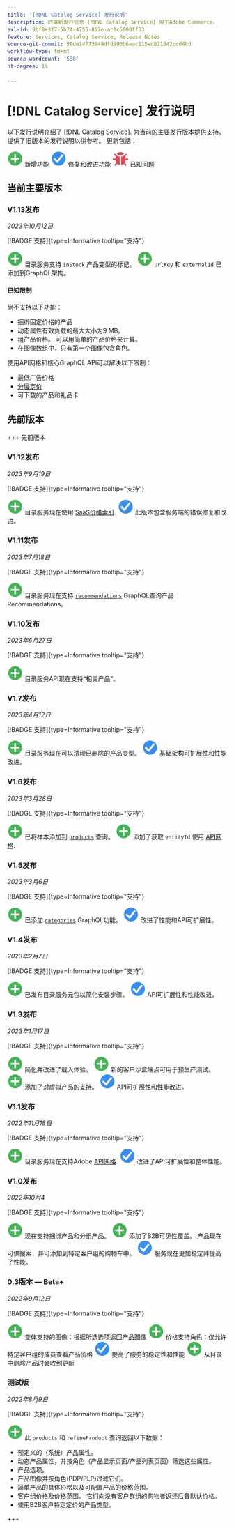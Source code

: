 ```yaml
---
title: '[!DNL Catalog Service] 发行说明'
description: 的最新发行信息 [!DNL Catalog Service] 用于Adobe Commerce。
exl-id: 9bf8e3f7-5b74-4755-867e-ac1c5000ff33
feature: Services, Catalog Service, Release Notes
source-git-commit: 59de14773849dfd996b6eac115ed821342ccd48d
workflow-type: tm+mt
source-wordcount: '538'
ht-degree: 1%

---
```


# [!DNL Catalog Service] 发行说明

以下发行说明介绍了 [!DNL Catalog Service].
为当前的主要发行版本提供支持。 提供了旧版本的发行说明以供参考。
更新包括：

![新建](../assets/new.svg) 新增功能
![修复](../assets/fix.svg) 修复和改进功能
![错误](../assets/bug.svg) 已知问题

## 当前主要版本

### V1.13发布

_2023年10月12日_

[!BADGE 支持]{type=Informative tooltip="支持"}

![新建](../assets/new.svg) 目录服务支持 `inStock` 产品变型的标记。
![新建](../assets/new.svg) `urlKey` 和 `externalId` 已添加到GraphQL架构。

#### 已知限制

尚不支持以下功能：

* 捆绑固定价格的产品
* 动态属性有效负载的最大大小为9 MB。
* 组产品价格。 可以用简单的产品价格来计算。
* 在图像数组中，只有第一个图像包含角色。

使用API网格和核心GraphQL API可以解决以下限制：

* 最低广告价格
* [分层定价](mesh.md)
* 可下载的产品和礼品卡

## 先前版本

+++ 先前版本

### V1.12发布

_2023年9月19日_

[!BADGE 支持]{type=Informative tooltip="支持"}

![新建](../assets/new.svg) 目录服务现在使用 [SaaS价格索引](../price-index/index.md).
![修复](../assets/fix.svg) 此版本包含服务端的错误修复和改进。

### V1.11发布

_2023年7月18日_

[!BADGE 支持]{type=Informative tooltip="支持"}

![新建](../assets/new.svg) 目录服务现在支持 [`recommendations`](https://developer.adobe.com/commerce/webapi/graphql/schema/product-recommendations/queries/recommendations/) GraphQL查询产品Recommendations。

### V1.10发布

_2023年6月27日_

[!BADGE 支持]{type=Informative tooltip="支持"}

![新建](../assets/new.svg) 目录服务API现在支持“相关产品”。

### V1.7发布

_2023年4月12日_

[!BADGE 支持]{type=Informative tooltip="支持"}

![新建](../assets/new.svg) 目录服务现在可以清理已删除的产品变型。
![修复](../assets/fix.svg) 基础架构可扩展性和性能改进。

### V1.6发布

_2023年3月28日_

[!BADGE 支持]{type=Informative tooltip="支持"}

![新建](../assets/new.svg) 已将样本添加到 [`products`](https://developer.adobe.com/commerce/webapi/graphql/schema/catalog-service/queries/products/) 查询。
![新建](../assets/new.svg) 添加了获取 `entityId` 使用 [API网格](mesh.md).

### V1.5发布

_2023年3月6日_

[!BADGE 支持]{type=Informative tooltip="支持"}

![新建](../assets/new.svg) 已添加 [`categories`](https://developer.adobe.com/commerce/webapi/graphql/schema/catalog-service/queries/categories/) GraphQL功能。
![修复](../assets/fix.svg) 改进了性能和API可扩展性。

### V1.4发布

_2023年2月7日_

[!BADGE 支持]{type=Informative tooltip="支持"}

![新建](../assets/new.svg) 已发布目录服务元包以简化安装步骤。
![修复](../assets/fix.svg) API可扩展性和性能改进。

### V1.3发布

_2023年1月17日_

[!BADGE 支持]{type=Informative tooltip="支持"}

![新建](../assets/new.svg) 简化并改进了载入体验。
![新建](../assets/new.svg) 新的客户沙盒端点可用于预生产测试。
![新建](../assets/new.svg) 添加了对虚拟产品的支持。
![修复](../assets/fix.svg) API可扩展性和性能改进。

### V1.1发布

_2022年11月18日_

[!BADGE 支持]{type=Informative tooltip="支持"}

![新建](../assets/new.svg) 目录服务现在支持Adobe [API网格](https://developer.adobe.com/graphql-mesh-gateway/).
![修复](../assets/fix.svg) 改进了API可扩展性和整体性能。

### V1.0发布

_2022年10月4_

[!BADGE 支持]{type=Informative tooltip="支持"}

![新建](../assets/new.svg) 现在支持捆绑产品和分组产品。
![新建](../assets/new.svg) 添加了B2B可见性覆盖。 产品现在可供搜索，并可添加到特定客户组的购物车中。
![修复](../assets/fix.svg) 服务现在更加稳定并提高了性能。

### 0.3版本 — Beta+

_2022年9月12日_

[!BADGE 支持]{type=Informative tooltip="支持"}

![新建](../assets/new.svg) 变体支持的图像：根据所选选项返回产品图像
![新建](../assets/new.svg) 价格支持角色：仅允许特定客户组的成员查看产品价格
![修复](../assets/fix.svg) 提高了服务的稳定性和性能
![新建](../assets/new.svg) 从目录中删除产品时会收到更新

### 测试版

_2022年8月9日_

[!BADGE 支持]{type=Informative tooltip="支持"}

![新建](../assets/new.svg) 此 `products` 和 `refineProduct` 查询返回以下数据：

* 预定义的（系统）产品属性。
* 动态产品属性，并按角色（产品显示页面/产品列表页面）筛选这些属性。
* 产品选项。
* 产品图像并按角色(PDP/PLP)过滤它们。
* 简单产品的具体价格以及可配置产品的价格范围。
* 客户组价格及价格范围。 它们向没有客户群组的购物者返还后备默认价格。
* 使用B2B客户特定定价的产品类型。

+++
